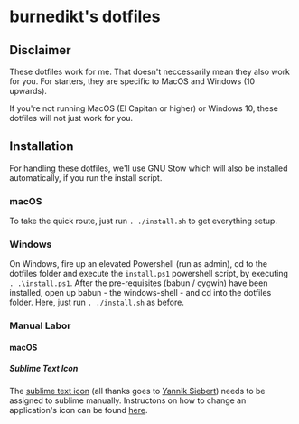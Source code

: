 # burnedikt's dotfiles

## Disclaimer

These dotfiles work for me. That doesn't neccessarily mean they also work for you.
For starters, they are specific to MacOS and Windows (10 upwards).

If you're not running MacOS (El Capitan or higher) or Windows 10, these dotfiles will not just work for you.

## Installation

For handling these dotfiles, we'll use GNU Stow which will also be installed automatically, if you run the install script.

### macOS

To take the quick route, just run `. ./install.sh` to get everything setup.

### Windows

On Windows, fire up an elevated Powershell (run as admin), cd to the dotfiles folder and execute the `install.ps1`
powershell script, by executing `. .\install.ps1`. After the pre-requisites (babun / cygwin) have been installed,
open up babun - the windows-shell - and cd into the dotfiles folder. Here, just run `. ./install.sh` as before.

### Manual Labor

#### macOS

##### Sublime Text Icon

The [sublime text icon](sublime/icon.icns) (all thanks goes to [Yannik Siebert](https://dribbble.com/shots/1827488-Final-Sublime-Text-Replacement-Icon)) needs to be assigned to sublime manually. Instructons on how to change an application's icon can be found [here](http://www.macworld.co.uk/how-to/mac-software/how-change-os-x-yosemites-icons-3597494/).
